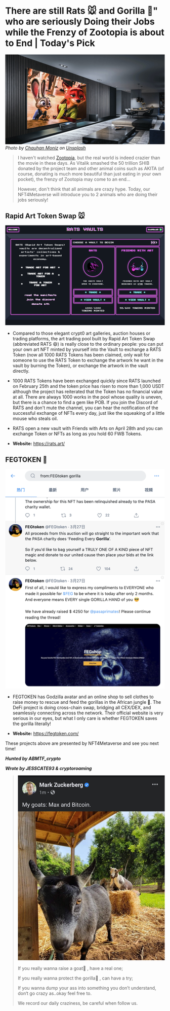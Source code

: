 # There are still Rats 🐭 and Gorilla 🦍" who are seriously Doing their Jobs while the Frenzy of Zootopia is about to End | Today's Pick

![](./cover.jpg)
_Photo by <a href="https://unsplash.com/@moniz437?utm_source=unsplash&utm_medium=referral&utm_content=creditCopyText">Chauhan Moniz</a> on <a href="https://unsplash.com/s/photos/zootopia?utm_source=unsplash&utm_medium=referral&utm_content=creditCopyText">Unsplash</a>_

> I haven't watched [Zootopia](https://youtu.be/JMA4UIPzHww), but the real world is indeed crazier than the movie in these days. As Vitalik smashed the 50 trillion SHIB donated by the project team and other animal coins such as AKITA (of course, donating is much more beautiful than just eating in your own pocket), the frenzy of Zootopia may come to an end...
>
> However, don't think that all animals are crazy hype. Today, our NFT4Metaverse will introduce you to 2 animals who are doing their jobs seriously!

## Rapid Art Token Swap 🐭

![](./rats.png)

- Compared to those elegant crypt0 art galleries, auction houses or trading platforms, the art trading pool built by Rapid Art Token Swap (abbreviated RATS 😄) is really close to the ordinary people: you can put your own art NFT minted by yourself into the Vault to exchange a RATS Token (now all 1000 RATS Tokens has been claimed, only wait for someone to use the RATS Token to exchange the artwork he want in the vault by burning the Token), or exchange the artwork in the vault directly.

- 1000 RATS Tokens have been exchanged quickly since RATS launched on February 25th and the token price has risen to more than 1,000 USDT although the project has reiterated that the Token has no financial value at all. There are always 1000 works in the pool whose quality is uneven, but there is a chance to find a gem like POB. If you join the Discord of RATS and don't mute the channel, you can hear the notification of the successful exchange of NFTs every day, just like the squeaking of a little mouse who steals oil.

- RATS open a new vault with Friends with Arts on April 28th and you can exchange Token or NFTs as long as you hold 60 FWB Tokens.

- **Website:** https://rats.art/

## FEGTOKEN 🦍

![](./tweet.png)

- FEGTOKEN has Godzilla avatar and an online shop to sell clothes to raise money to rescue and feed the gorillas in the African jungle 🦍. The DeFi project is doing cross-chain swap, bridging all CEX/DEX, and seamlessly connecting across the network. Their official website is very serious in our eyes, but what I only care is whether FEGTOKEN saves the gorilla literally!

- **Website:** https://fegtoken.com/

These projects above are presented by NFT4Metaverse and see you next time!

_**Hunted by ABMTF_crypto**_

_**Wrote by JESSCATE93 & cryptoroaming**_

> ![](./goat.jpg)
>
> If you really wanna raise a goat🐑 , have a real one;
>
> If you really wanna protect the gorilla🦍 , can have a try;
>
> If you wanna dump your ass into something you don’t understand, don‘t go crazy as..okay feel free to.
>
> We record our daily craziness, be careful when follow us.

